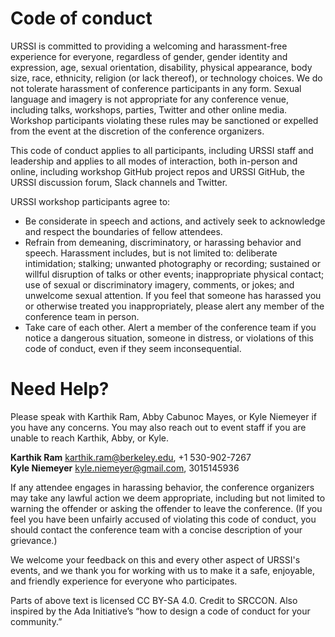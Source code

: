 # Code of conduct

URSSI is committed to providing a welcoming and harassment-free experience for everyone, regardless of gender, gender identity and expression, age, sexual orientation, disability, physical appearance, body size, race, ethnicity, religion (or lack thereof), or technology choices. We do not tolerate harassment of conference participants in any form. Sexual language and imagery is not appropriate for any conference venue, including talks, workshops, parties, Twitter and other online media. Workshop participants violating these rules may be sanctioned or expelled from the event at the discretion of the conference organizers.

This code of conduct applies to all participants, including URSSI staff and leadership and applies to all modes of interaction, both in-person and online, including workshop GitHub project repos and URSSI GitHub, the URSSI discussion forum, Slack channels and Twitter.

URSSI workshop participants agree to:

- Be considerate in speech and actions, and actively seek to acknowledge and respect the boundaries of fellow attendees.
- Refrain from demeaning, discriminatory, or harassing behavior and speech. Harassment includes, but is not limited to: deliberate intimidation; stalking; unwanted photography or recording; sustained or willful disruption of talks or other events; inappropriate physical contact; use of sexual or discriminatory imagery, comments, or jokes; and unwelcome sexual attention. If you feel that someone has harassed you or otherwise treated you inappropriately, please alert any member of the conference team in person.
- Take care of each other. Alert a member of the conference team if you notice a dangerous situation, someone in distress, or violations of this code of conduct, even if they seem inconsequential.

# Need Help?

Please speak with Karthik Ram, Abby Cabunoc Mayes, or Kyle Niemeyer if you have any concerns. You may also reach out to event staff if you are unable to reach Karthik, Abby, or Kyle.

**Karthik Ram** karthik.ram@berkeley.edu, +1 530-902-7267  
**Kyle Niemeyer** kyle.niemeyer@gmail.com, 3015145936

If any attendee engages in harassing behavior, the conference organizers may take any lawful action we deem appropriate, including but not limited to warning the offender or asking the offender to leave the conference. (If you feel you have been unfairly accused of violating this code of conduct, you should contact the conference team with a concise description of your grievance.)

We welcome your feedback on this and every other aspect of URSSI's events, and we thank you for working with us to make it a safe, enjoyable, and friendly experience for everyone who participates.

Parts of above text is licensed CC BY-SA 4.0. Credit to SRCCON. Also inspired by the Ada Initiative’s “how to design a code of conduct for your community.”